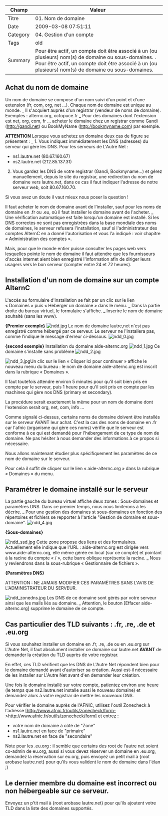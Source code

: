  Champ | Valeur
 ------- | ------------------------------ 
 Titre | 01. Nom de domaine 
Date | 2009-03-08 07:51:11
Category | 04. Gestion d'un compte
Tags | old
Summary | Pour être actif, un compte doit être associé à un (ou plusieurs) nom(s) de domaine ou sous-domaines. . Pour être actif, un compte doit être associé à un (ou plusieurs) nom(s) de domaine ou sous-domaines.


## Achat du nom de domaine
Un nom de domaine se compose d'un nom suivi d'un point et d'une extension (fr, com, org, net ...). Chaque nom de domaine est unique au monde. 
_ Il s'acquiert auprès d'un registrar (vendeur de noms de domaine).
Exemples : alternc.org, octopuce.fr
_ Pour des domaines dont l'extension est net, org, com, fr ... acheter le domaine chez un registrar comme Gandi (http://gandi.net) ou BookMyName (http://bookmyname.com) par exemple.

**ATTENTION** Lorsque vous achetez un domaine deux cas de figure se présentent :
_ 1.  Vous indiquez immédiatement les DNS (adresses) du serveur qui gère les DNS. Pour les serveurs de L'Autre Net :

  -  ns1.lautre.net  (80.67.160.67)
  -  ns2.lautre.net (212.85.137.31)

2. Vous gardez les DNS de votre registrar (Gandi, Bookmyname...) et gérez manuellement, depuis le site du registrar, une redirection du nom de domaine vers lautre.net, dans ce cas  il faut indiquer l'adresse de notre serveur web, soit 80.67.160.70.

Si vous avez un doute il vaut mieux nous poser la question !

Il faut acheter le nom de domaine avant de l'installer, sauf pour les noms de domaine en .fr ou .eu, où il faut installer le domaine avant de l'acheter.
_ Une vérification automatique est faite lorsqu'un domaine est installé. Si les DNS correctes ne sont pas enregistrées dans la base mondiale des noms de domaines, le serveur refusera l'installation, sauf si l'administrateur des comptes AlternC en a donné l'autorisation et vous l'a indiqué : voir chapitre « Administration des comptes ».  

Mais, pour que le monde entier puisse consulter les pages web vers lesquelles pointe le nom de domaine il faut attendre que les fournisseurs d'accès internet aient bien enregistré l'information afin de diriger leurs usagers vers le bon serveur (compter entre 24 et 72 heures). 
## Installation d'un nom de domaine sur un compte AlternC
L'accès au formulaire d'installation se fait par un clic sur le lien « Domaines » puis « Heberger un domaine » dans le menu.
_ Dans la partie droite du bureau virtuel, le formulaire s'affiche.
_ Inscrire le nom de domaine souhaité (sans les www).

**{Premier exemple}**
<img src="/img/ndd.jpg" title="to complete" alt="ndd.jpg" />
Le nom de domaine lautre,net n'est pas enregistré comme hébergé par ce serveur.
Le serveur ne l'installera pas, comme l'indique le message d'erreur ci-dessous.
<img src="/img/ndd_0.jpg" title="to complete" alt="ndd_0.jpg" />

**{second exemple}**
Installation du domaine aide-alternc.org
<img src="/img/ndd_1.jpg" title="to complete" alt="ndd_1.jpg" />
Ce domaine s'installe sans problème
<img src="/img/ndd_2.jpg" title="to complete" alt="ndd_2.jpg" />

<img src="/img/ndd_3.jpg" title="to complete" alt="ndd_3.jpg" />Un clic sur le lien « Cliquer ici pour continuer » affiche le nouveau menu du bureau : le nom de domaine aide-alternc.org est inscrit dans la rubrique « Domaines ».

Il faut toutefois attendre environ 5 minutes pour qu'il soit bien pris en compte par le serveur, puis 1 heure pour qu'il soit pris en compte par les machines qui gère nos DNS (primary et secondary).

La procédure serait exactement la même pour un nom de domaine dont l'extension serait org, net, com, info ...

Comme signalé ci-dessus, certains noms de domaine doivent être installés sur le serveur AVANT leur achat. C'est la cas des noms de domaine en .fr car l'afnic (organisme qui gère ces noms) vérifie que le serveur est conforme à ce qui est demandé pour l'hébergement de ce type de nom de domaine. Ne pas hésiter à nous demander des informations à ce propos si nécessaire.

Nous allons maintenant étudier plus spécifiquement les paramètres de ce nom de domaine sur le serveur.

Pour cela il suffit de cliquer sur le lien « aide-alternc.org » dans la rubrique « Domaines » du menu.

## Paramétrer le domaine installé sur le serveur

La partie gauche du bureau virtuel affiche deux zones : Sous-domaines et paramètres DNS.  Dans ce premier temps, nous nous limiterons à les décrire.
_ Pour une gestion des domaines st sous-domaines en fonction des répertoires et fichiers se repporter à l'article "Gestion de domaine et sous-domaine".
<img src="/img/ndd_4.jpg" title="to complete" alt="ndd_4.jpg" />

**{Sous-domaines}**

<img src="/img/ndd_ssd.jpg" title="to complete" alt="ndd_ssd.jpg" />
Cette zone propose des liens et des formulaires. Actuellement elle indique que l'URL : aide-alternc.org est dirigée vers  www.aide-alternc.org, elle même gérée en local (sur ce compte) et pointant à la racine du compte « / », cette barre oblique représente la racine.
_ Nous y reviendrons dans la sous-rubrique « Gestionnaire de fichiers ».

**{Paramètres DNS}**

ATTENTION : NE JAMAIS MODIFIER CES PARAMÈTRES SANS L'AVIS DE L'ADMINISTRATEUR DU SERVEUR.

<img src="/img/ndd_zonedns.jpg" title="to complete" alt="ndd_zonedns.jpg" />
Les DNS de ce domaine sont gérés par votre serveur ainsi que les mails liés au domaine.
_ Attention, le bouton [Effacer aide-alternc.org] supprime le domaine de ce compte.


## Cas particulier des TLD suivants : .fr, .re, .de et .eu.org

Si vous souhaitez installer un domaine en .fr, .re, .de ou en .eu.org sur L'Autre Net, il faut absolument installer ce domaine sur lautre.net **AVANT** de demander la création du TLD auprès de votre registrar.

En effet, ces TLD vérifient que les DNS de L'Autre Net répondent bien pour le domaine demandé avant d'autoriser sa création. Aussi est-il nécessaire de les installer sur L'Autre Net avant d'en demander leur création.

Une fois le domaine installé sur votre compte, patientez environ une heure (le temps que ns2.lautre.net installe aussi le nouveau domaine) et demandez alors à votre registrar de mettre les nouveaux DNS.

Pour vérifier le domaine auprès de l'AFNIC, utilisez l'outil Zonecheck à l'adresse
[http://www.afnic.fr/outils/zonecheck/form->http://www.afnic.fr/outils/zonecheck/form]
et entrez :

  -  votre nom de domaine à côté de "Zone"
  -  ns1.lautre.net en face de "primaire"
  -  ns2.lautre.net en face de "secondaire"

Note pour les .eu.org : il semble que certains des root de l'autre net soient co-admin de eu.org, aussi si vous devez réserver un domaine en .eu.org, demandez la réservation sur eu.org, puis envoyez un petit mail à {root arobase lautre.net} pour qu'ils vous valident le nom de domaine dans l'élan ;)


## Le dernier membre du domaine est incorrect ou non hébergeable sur ce serveur.
Envoyez un p'tit mail à {root arobase lautre.net} pour qu'ils ajoutent votre TLD dans la liste des domaines supportés.